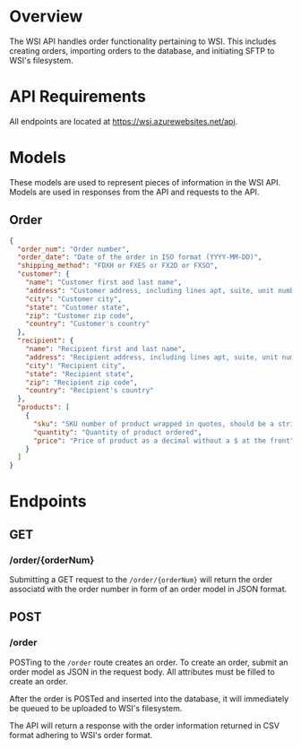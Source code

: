 # Overview
The WSI API handles order functionality pertaining to WSI. This includes creating orders, importing
orders to the database, and initiating SFTP to WSI's filesystem.

# API Requirements
All endpoints are located at https://wsi.azurewebsites.net/api.

# Models
These models are used to represent pieces of information in the WSI API. Models
are used in responses from the API and requests to the API.

## Order
```json
{
  "order_num": "Order number",
  "order_date": "Date of the order in ISO format (YYYY-MM-DD)",
  "shipping_method": "FDXH or FXES or FX2D or FXSO",
  "customer": {
    "name": "Customer first and last name",
    "address": "Customer address, including lines apt, suite, unit number, etc.",
    "city": "Customer city",
    "state": "Customer state",
    "zip": "Customer zip code",
    "country": "Customer's country"
  },
  "recipient": {
    "name": "Recipient first and last name",
    "address": "Recipient address, including lines apt, suite, unit number, etc.",
    "city": "Recipient city",
    "state": "Recipient state",
    "zip": "Recipient zip code",
    "country": "Recipient's country"
  },
  "products": [
    {
      "sku": "SKU number of product wrapped in quotes, should be a string not a number",
      "quantity": "Quantity of product ordered",
      "price": "Price of product as a decimal without a $ at the front"
    }
  ]
}
```

# Endpoints

## GET

### /order/{orderNum}
Submitting a GET request to the `/order/{orderNum}` will return the order
associatd with the order number in form of an order model in JSON format.

## POST

### /order
POSTing to the `/order` route creates an order. To create an order, submit an order
model as JSON in the request body. All attributes must be filled to create an order.

After the order is POSTed and inserted into the database, it will immediately be
queued to be uploaded to WSI's filesystem.

The API will return a response with the order information returned in CSV format
adhering to WSI's order format.